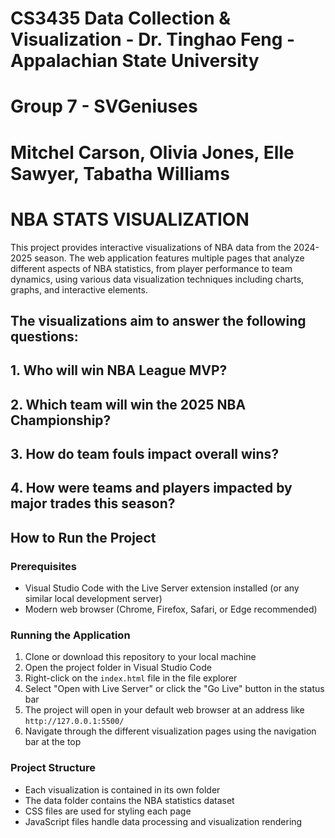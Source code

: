 # CS3435 Data Collection & Visualization - Dr. Tinghao Feng - Appalachian State University
# Group 7 - SVGeniuses
# Mitchel Carson, Olivia Jones, Elle Sawyer, Tabatha Williams

# NBA STATS VISUALIZATION
This project provides interactive visualizations of NBA data from the 2024-2025 season. The web application features multiple pages that analyze different aspects of NBA statistics, from player performance to team dynamics, using various data visualization techniques including charts, graphs, and interactive elements.


## The visualizations aim to answer the following questions:

## 1. Who will win NBA League MVP?
## 2. Which team will win the 2025 NBA Championship?
## 3. How do team fouls impact overall wins?
## 4. How were teams and players impacted by major trades this season?

## How to Run the Project

### Prerequisites
- Visual Studio Code with the Live Server extension installed (or any similar local development server)
- Modern web browser (Chrome, Firefox, Safari, or Edge recommended)

### Running the Application
1. Clone or download this repository to your local machine
2. Open the project folder in Visual Studio Code
3. Right-click on the `index.html` file in the file explorer
4. Select "Open with Live Server" or click the "Go Live" button in the status bar
5. The project will open in your default web browser at an address like `http://127.0.0.1:5500/`
6. Navigate through the different visualization pages using the navigation bar at the top

### Project Structure
- Each visualization is contained in its own folder
- The data folder contains the NBA statistics dataset
- CSS files are used for styling each page
- JavaScript files handle data processing and visualization rendering